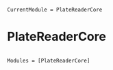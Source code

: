 ```@meta
CurrentModule = PlateReaderCore
```

# PlateReaderCore

```@index
```

```@autodocs
Modules = [PlateReaderCore]
```
